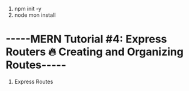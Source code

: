 1. npm init -y
2. node mon install


# -----MERN Tutorial #4: Express Routers 🔥 Creating and Organizing Routes-----
1. Express Routes
